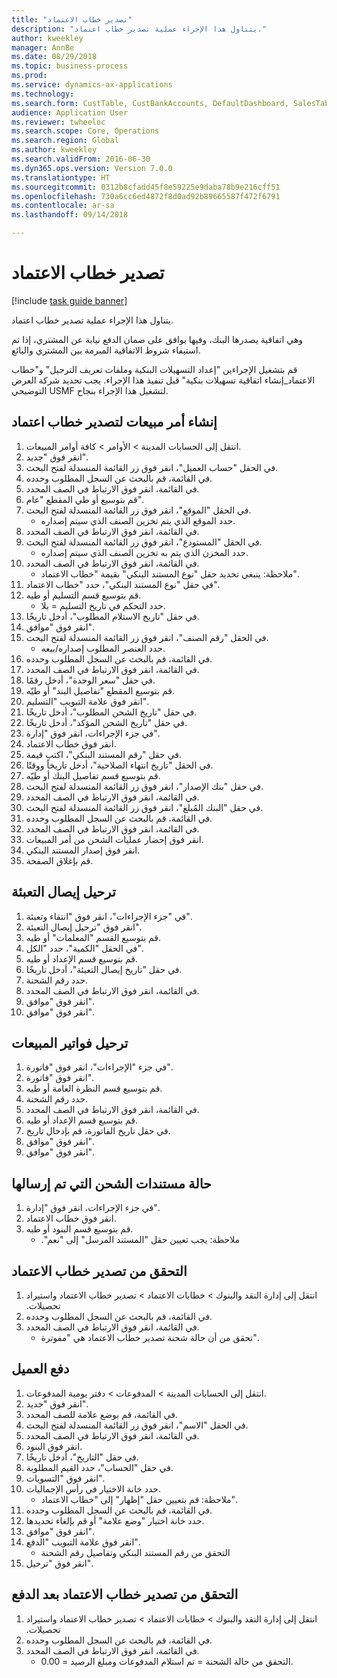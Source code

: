 ```yaml
--- 
title: "تصدير خطاب الاعتماد"
description: "يتناول هذا الإجراء عملية تصدير خطاب اعتماد."
author: kweekley
manager: AnnBe
ms.date: 08/29/2018
ms.topic: business-process
ms.prod: 
ms.service: dynamics-ax-applications
ms.technology: 
ms.search.form: CustTable, CustBankAccounts, DefaultDashboard, SalesTableListPage, SalesCreateOrder, SalesTable, BankLCExport, SalesEditLines,  LedgerJournalTable, LedgerJournalTransCustPaym, CustOpenTrans
audience: Application User
ms.reviewer: twheeloc
ms.search.scope: Core, Operations
ms.search.region: Global
ms.author: kweekley
ms.search.validFrom: 2016-06-30
ms.dyn365.ops.version: Version 7.0.0
ms.translationtype: HT
ms.sourcegitcommit: 0312b8cfadd45f8e59225e9daba78b9e216cff51
ms.openlocfilehash: 730a6cc6ed4872f8d0ad92b89665587f472f6791
ms.contentlocale: ar-sa
ms.lasthandoff: 09/14/2018

---
```

# <a name="export-letter-of-credit"></a>تصدير خطاب الاعتماد

[!include [task guide banner](../../includes/task-guide-banner.md)]

يتناول هذا الإجراء عملية تصدير خطاب اعتماد.

وهي اتفاقية يصدرها البنك، وفيها يوافق على ضمان الدفع نيابة عن المشتري، إذا تم استيفاء شروط الاتفاقية المبرمة بين المشتري والبائع.



قم بتشغيل الإجراءين "إعداد التسهيلات البنكية وملفات تعريف الترحيل" و"خطاب الاعتماد_إنشاء اتفاقية تسهيلات بنكية" قبل تنفيذ هذا الإجراء. يجب تحديد شركة العرض التوضيحي USMF لتشغيل هذا الإجراء بنجاح.




## <a name="create-sales-order-for-export-letter-of-credit"></a>إنشاء أمر مبيعات لتصدير خطاب اعتماد
1. انتقل إلى الحسابات المدينة > الأوامر > كافة أوامر المبيعات.
2. انقر فوق "جديد".
3. في الحقل "حساب العميل"، انقر فوق زر القائمة المنسدلة لفتح البحث.
4. في القائمة، قم بالبحث عن السجل المطلوب وحدده.
5. في القائمة، انقر فوق الارتباط في الصف المحدد.
6. قم بتوسيع أو طي المقطع "عام".
7. في الحقل "الموقع"، انقر فوق زر القائمة المنسدلة لفتح البحث.
    * حدد الموقع الذي يتم تخزين الصنف الذي سيتم إصداره.  
8. في القائمة، انقر فوق الارتباط في الصف المحدد.
9. في الحقل "المستودع"، انقر فوق زر القائمة المنسدلة لفتح البحث.
    * حدد المخزن الذي يتم به تخزين الصنف الذي سيتم إصداره.  
10. في القائمة، انقر فوق الارتباط في الصف المحدد.
    * ملاحظة: ينبغي تحديد حقل "نوع المستند البنكي" بقيمة "‏‫خطاب الاعتماد‬".  
11. في حقل "‏‫نوع المستند البنكي‬"، حدد "خطاب الاعتماد".
12. قم بتوسيع قسم التسليم أو طيه.
    * حدد ‏‫التحكم في تاريخ التسليم‬ = بلا.  
13. في حقل "‏‫تاريخ الاستلام المطلوب‬‬"، أدخل تاريخًا.
14. انقر فوق "موافق".
15. في الحقل "رقم الصنف"، انقر فوق زر القائمة المنسدلة لفتح البحث.
    * حدد العنصر المطلوب إصداره/بيعه.  
16. في القائمة، قم بالبحث عن السجل المطلوب وحدده.
17. في القائمة، انقر فوق الارتباط في الصف المحدد.
18. في حقل "سعر الوحدة"، أدخل رقمًا.
19. قم بتوسيع المقطع "تفاصيل البند" أو طيّه.
20. انقر فوق علامة التبويب "التسليم".
21. في حقل "‏‫تاريخ الشحن المطلوب‬"، أدخل تاريخًا.
22. في حقل "‏‫تاريخ الشحن المؤكد‬"، أدخل تاريخًا.
23. في جزء الإجراءات، انقر فوق "إدارة".
24. انقر فوق خطاب الاعتماد.
25. في حقل "رقم المستند البنكي"، اكتب قيمة.
26. في الحقل "تاريخ انتهاء الصلاحية"، أدخل تاريخاً ووقتًا.
27. قم بتوسيع قسم تفاصيل البنك أو طيّه.
28. في حقل "‏‫بنك الإصدار‬"، انقر فوق زر القائمة المنسدلة لفتح البحث.
29. في القائمة، انقر فوق الارتباط في الصف المحدد.
30. في حقل "‏‫البنك المُبلغ‬"، انقر فوق زر القائمة المنسدلة لفتح البحث.
31. في القائمة، قم بالبحث عن السجل المطلوب وحدده.
32. في القائمة، انقر فوق الارتباط في الصف المحدد.
33. انقر فوق إحضار عمليات الشحن من أمر المبيعات.
34. انقر فوق إصدار المستند البنكي.
35. قم بإغلاق الصفحة.

## <a name="post-packing-slip"></a>ترحيل إيصال التعبئة
1. في "جزء الإجراءات"، انقر فوق "انتقاء وتعبئة‬".
2. انقر فوق "ترحيل إيصال التعبئة".
3. قم بتوسيع القسم "المعلمات" أو طيه.
4. في الحقل "الكمية"، حدد "الكل".
5. قم بتوسيع قسم الإعداد أو طيه.
6. في حقل "‏‫تاريخ إيصال التعبئة‬"، أدخل تاريخًا.
7. حدد رقم الشحنة.
8. في القائمة، انقر فوق الارتباط في الصف المحدد.
9. انقر فوق "موافق".
10. انقر فوق "موافق".

## <a name="post-sales-invoice"></a>‏‫ترحيل فواتير المبيعات
1. في جزء "الإجراءات"، انقر فوق "فاتورة".
2. انقر فوق "فاتورة".
3. قم بتوسيع قسم النظرة العامة أو طيه.
4. حدد رقم الشحنة.
5. في القائمة، انقر فوق الارتباط في الصف المحدد.
6. قم بتوسيع قسم الإعداد أو طيه.
7. في حقل تاريخ الفاتورة، قم بإدخال تاريخ.
8. انقر فوق "موافق".
9. انقر فوق "موافق".

## <a name="shipment-document-submitted-status"></a>حالة مستندات الشحن التي تم إرسالها
1. في جزء الإجراءات، انقر فوق "إدارة".
2. انقر فوق خطاب الاعتماد.
3. قم بتوسيع قسم البنود أو طيه.
    * ملاحظة: يجب تعيين حقل "‏‫المستند المرسل" إلى "نعم".  

## <a name="verify-export-letter-of-credit"></a>التحقق من تصدير خطاب الاعتماد
1. انتقل إلى ‏‫إدارة النقد والبنوك > خطابات الاعتماد > تصدير خطاب الاعتماد واستيراد تحصيلات.
2. في القائمة، قم بالبحث عن السجل المطلوب وحدده.
3. في القائمة، انقر فوق الارتباط في الصف المحدد.
    * تحقق من أن حالة شحنة ‏‫تصدير خطاب الاعتماد‬ هي "مفوترة".  

## <a name="customer-payment"></a>دفع العميل
1. انتقل إلى الحسابات المدينة > المدفوعات‬ > دفتر يومية المدفوعات‬‬.
2. انقر فوق "جديد".
3. في القائمة، قم بوضع علامة للصف المحدد.
4. في الحقل "الاسم"، انقر فوق زر القائمة المنسدلة لفتح البحث.
5. في القائمة، انقر فوق الارتباط في الصف المحدد.
6. انقر فوق البنود.
7. في حقل "التاريخ"، أدخل تاريخًا.
8. في حقل "الحساب"، حدد القيم المطلوبة.
9. انقر فوق "التسويات".
10. حدد خانة الاختيار في رأس الإجماليات.
    * ملاحظة: قم بتعيين حقل "إظهار" إلى "خطاب الاعتماد".  
11. في القائمة، قم بالبحث عن السجل المطلوب وحدده.
12. حدد خانة اختيار "وضع علامة" أو قم بإلغاء تحديدها.
13. انقر فوق "موافق".
14. انقر فوق علامة التبويب "الدفع".
    * التحقق من رقم المستند البنكي وتفاصيل رقم الشحنة  
15. انقر فوق "ترحيل".

## <a name="verify-export-letter-of-credit-after-payment"></a>التحقق من تصدير خطاب الاعتماد بعد الدفع
1. انتقل إلى ‏‫إدارة النقد والبنوك > خطابات الاعتماد > تصدير خطاب الاعتماد واستيراد تحصيلات.
2. في القائمة، قم بالبحث عن السجل المطلوب وحدده.
3. في القائمة، انقر فوق الارتباط في الصف المحدد.
    * التحقق من حالة الشحنة = تم استلام المدفوعات ومبلغ الرصيد = 0.00.  


